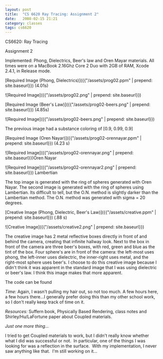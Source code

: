 ```yaml
---
layout: post
title:  "CS 6620 Ray Tracing: Assignment 2"
date:   2008-02-15 21:21
category: classes
tags: cs6620
---
```



CS6620:  Ray Tracing 

Assignment 2

Implemented:  Phong, Dielectrics, Beer's law and Oren Mayar materials.  All times were on a MacBook 2.16Ghz Core 2 Duo with 2GB of RAM, Xcode 2.4.1, in Release mode. 

[Required Image (Phong, Dielectrics)]({{"/assets/prog02.ppm" | prepend: site.baseurl}}) (4.01s)

![Required Image]({{"/assets/prog02.png" | prepend: site.baseurl}})

[Required Image (Beer's Law)]({{"/assets/prog02-beers.png" | prepend: site.baseurl}}) (4.85s)

![Required Image]({{"/assets/prog02-beers.png" | prepend: site.baseurl}})

The previous image had a substance coloring of [0.9, 0.99, 0.9] 

[Required Image (Oren Nayar)]({{"/assets/prog02-orennayar.ppm" | prepend: site.baseurl}}) (4.23 s)

![Required Image]({{"/assets/prog02-orennayar.png" | prepend: site.baseurl}})Oren Nayar

![Required Image]({{"/assets/prog02-orennayar2.png" | prepend: site.baseurl}}) Lambertian

The top image is generated with the ring of spheres generated with Oren Nayar.  The second image is generated with the ring of spheres using Lambertian.  Its difficult to tell, but the O.N. method is slightly darker than the Lambertian method. The O.N. method was generated with sigma = 20 degrees.

[Creative Image (Phong, Dielectric, Beer's Law)]({{"/assets/creative.ppm" | prepend: site.baseurl}}) (.88 s) 

![Creative Image]({{"/assets/creative2.png" | prepend: site.baseurl}})

The creative image has 2 metal reflective boxes directly in front of and behind the camera, creating that infinite hallway look.  Next to the box in front of the camera are three beer's boxes, with red, green and blue as the tint of the box.  Four sphere's are in front of the camera:  the left-most uses phong, the left-inner uses dielectric, the inner-right uses metal, and the right-most sphere uses beer's.  I choose to do this creative image because I didn't think it was apparent in the standard image that I was using dielectric or beer's law.  I think this image makes that more apparent.   

The code can be found <!--[[download:Assignment2.zip:text:here:]]. -->

_Time_:  Again, I wasn't pulling my hair out, so not too much.  A few hours here, a few hours there...I generally prefer doing this than my other school work, so I don't really keep track of time on it. 

_Resources:_  Suffern book, Physically Based Rendering, class notes and Shirley/Hu/LaFortune paper about Coupled materials.

_Just one more thing..._

I tried to get Coupled materials to work, but I didn't really know whether what I did was successful or not.&nbsp; In particular, one of the things I was looking for was a reflection in the surface.&nbsp; With my implementation, I never saw anything like that.&nbsp; I'm still working on it...
